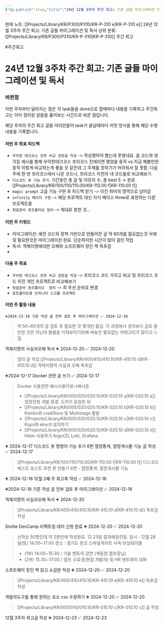 ```yaml
---
{"dg-publish":true,"title":"24년 12월 3주차 주간 회고: 기존 글들 마이그레이션 및 독서","description":"2024년 12월 3주차동안 일어난 일들에대한 회고입니다. 한 숨 돌리는듯이 뭔가를 새로하기보다는 기존의 것들 좀 정리하고 한 차례쉬어간 느낌입니다.","permalink":"/projects/library/kr/p300/p310/kr-p-310-e/","dgPassFrontmatter":true,"noteIcon":"0","created":"2024-12-18T19:18:18.350+09:00","updated":"2024-12-23T16:58:43.791+09:00"}
---
```


현재 노트: [[Projects/Library/KR/P300/P310/KR-P-310 e\|KR-P-310 e]] 24년 12월 3주차 주간 회고: 기존 글들 마이그레이션 및 독서
상위 분류: [[Projects/Library/KR/P300/P310/KR-P-310\|KR-P-310]] 주간 회고

#주간회고


# 24년 12월 3주차 주간 회고: 기존 글들 마이그레이션 및 독서
### 바뀐점
이번 주차부터 달라지는 점은 각 task들을 done으로 할때마다 내용을 기록하고 주간회고는 이미 정리된 글들을 훑어보는 시간으로 바꾼 점입니다.

해당 주차의 주간 회고 글을 미리만들어 task가 끝날때마다 커밋 방식을 통해 해당 수행 내용을 기록합니다.

#### 저번 주 목표 피드백
- `우아한 테크코스 전후 비교 성장글 작성` -> 작성했어야 했는데 못했네요. 음 코드와 생각등 예시를 통해 우아한테크코스 프리코스 전에라면 했었을 동작 vs  지금 해볼만한 동작 이렇게 비교하는게 좋을 것 같은데 그 주제를 정하기가 어려워서 잘 못함. 다음주에 한 번 프리코스에서 나온 코드나, 프리코스 이전의 내 코드들로 비교해보기
- `디스코드 봇 기능 추가`. 기간동안 총 글 및 이모지 수, 총 best 5 -> 완료 [[Projects/Library/KR/100/110/110.00/KR-110.00 f\|KR-110.00 f]]
- `magic prompt` 고급 기능 구현 후 피드백 받기 -> 이건 취미의 영역으로 넘어감
- `infinity 페이지 구현` -> 해당 프로젝트 대신 지식 베이스 three로 표현하는 다른 프로젝트중
- `취업준비 포트폴리오 정리` -> 제대로 못한 것...

#### 이번 주 키워드
- 마이그레이션: 예전 코드와 정책 기반으로 만들어진 글 약 60개를 필요없는것 삭제및 필요한것은 마이그레이션 완료. 단순하지만 시간이 많이 걸린 작업
- 독서: 객체지향에대한 오해와  소프트웨어 장인 책 독후감
- 

#### 다음 주 목표
- `우아한 테크코스 전후 비교 성장글 작성` -> 프리코스 코드 가지고 비교 및 프리코스 코드 이전 개인 프로젝트로 비교해보기
- `취업준비 포트폴리오  정리` -> 최 우선 순위로 변경
- `포트폴리오용 인피니티 스크롤 프로젝트`
#### 이번 주 활동 내용

`➕2024-12-18 기존 작성 글 전부 검토 후 마이그레이션 ✅ 2024-12-18`
> 약 50~60개의 글 검토 후 필요한 것 몇개만 옮김.
이 과정에서 생각보다 글로 쓸만한 것은 아닌데 볼륨을 키워보이기위해 써놓은 필요없는 카테고리가 많다고 느낌


객체지향의 사실과오해 독서 ➕ 2024-12-20 ✅ 2024-12-20
> 정리 글 작성 [[Projects/Library/KR/400/410/410.10/KR-410.10 d\|KR-410.10 d]] 객체지향의 사실과 오해 독후감

➕2024-12-17 Docker 관련 글 쓰기 ✅ 2024-12-17
>Docker 사용관련 예시사용이유나예시등
>- [[Projects/Library/KR/000/020/020.10/KR-020.10 a\|KR-020.10 a]] 엉망진창 개발 환경, 도커가 등장한 뒤
> - [[Projects/Library/KR/000/020/020.10/KR-020.10 b\|KR-020.10 b]] Kaniko와 credStore 및 Multistage 활용
> - [[Projects/Library/KR/000/020/020.10/KR-020.10 c\|KR-020.10 c]] Kops와 eksctl 설치하기
> - [[Projects/Library/KR/000/020/020.10/KR-020.10 d\|KR-020.10 d]] Helm 사용하기 ArgoCD, Loki, Grafana

➕ 2024-12-17 디스코드 봇 명령어 기능 추가 6편 열정통계, 열정게시물 기능 글 작성 ✅ 2024-12-17
> [[Projects/Library/KR/100/110/110.00/KR-110.00 f\|KR-110.00 f]] 디스코드 베스트 포스트 추천 봇 만들기 6편 - 열정통계, 열정게시물 기능

➕ 2024-12-16 12월 2쨰 주 회고록 작성 ✅ 2024-12-16

➕2024-12-18 기존 작성 글 전부 검토 후 마이그레이션 ✅ 2024-12-18

객체지향의 사실과오해 독서 ➕ 2024-12-20
> [[Projects/Library/KR/400/410/410.10/KR-410.10 d\|KR-410.10 d]] 독후감 작성

Smilte DevCamp 리팩토링 데이 신청 완료 ➕ 2024-12-20 ✅ 2024-12-20
>선착순 50명인데 약 2분만에 작성완료. 12.23일 결과예정전달. 
>일시 : 12월 28일(토) 14:00~17:00
>장소 : 경기도 판교 스마일게이트 사옥
>타임테이블
>- (1부) 14:00~15:30 / 기술 멘토의 강연 (계동원 캠프장님)
>- (2부) 15:30~17:00 / 캠프 수료생(현업 개발자) 및 HR 멘토와의 대화


소프트웨어 장인 책 읽고 소감문 작성 ➕ 2024-12-20 ✅ 2024-12-20
> [[Projects/Library/KR/400/410/410.10/KR-410.10 e\|KR-410.10 e]] 독후감 작성

개발자도구를 통해 원하는 요소 css 수정하기 ➕ 2024-12-20 ✅ 2024-12-20
> [[Projects/Library/KR/000/010/010.10/KR-010.10 c\|KR-010.10 c]] 글 작성


12월 3주차 회고글 작성 ➕ 2024-12-23 ✅ 2024-12-23